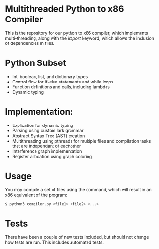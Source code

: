 # Multithreaded Python to x86 Compiler

This is the repository for our python to x86 compiler, which implements multi-threading, along with the *import* keyword, which allows the inclusion of dependencies in files.

# Python Subset

- Int, boolean, list, and dictionary types
- Control flow for if-else statements and while loops
- Function definitions and calls, including lambdas
- Dynamic typing

# Implementation:

- Explication for dynamic typing
- Parsing using custom lark grammar
- Abstract Syntax Tree (AST) creation
- Multithreading using pthreads for multiple files and compilation tasks that are independant of eachother
- Interference graph implementation
- Register allocation using graph coloring

# Usage

You may compile a set of files using the command, which will result in an x86 equivalent of the program:

```bash
$ python3 compiler.py <file1> <file2> <...>
```

# Tests

There have been a couple of new tests included, but should not change how tests are run. This includes automated tests.
